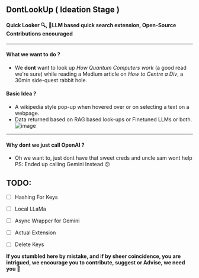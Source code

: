 ## DontLookUp ( Ideation Stage )
#### Quick Looker 🔍, 🤖LLM based quick search extension, Open-Source Contributions encouraged
---

#### What we want to do ?
- We **dont** want to look up *How Quantum Computers work* (a good read we're sure) while reading a Medium article on *How to Centre a Div*, a 30min side-quest rabbit hole.

#### Basic Idea ?
- A wikipedia style pop-up when hovered over or on selecting a text on a webpage.
- Data returned based on RAG based look-ups or Finetuned LLMs or both.
![image](https://github.com/AusafMo/DontLookUp/assets/75237046/db58628c-1bf3-445c-b4b4-2e8973d6f121)

<hr/>

#### Why dont we just call OpenAI ? 
- Oh we want to, just dont have that sweet creds and uncle sam wont help <br> 
PS: Ended up calling Gemini Instead 😕

## TODO:

- [ ] Hashing For Keys
- [ ] Local LLaMa
- [ ] Async Wrapper for Gemini
- [ ] Actual Extension
- [ ] Delete Keys


**If you stumbled here by mistake, and if by sheer coincidence, you are intrigued, we encourage you to contribute, suggest or Advise, we need you 🥺**
